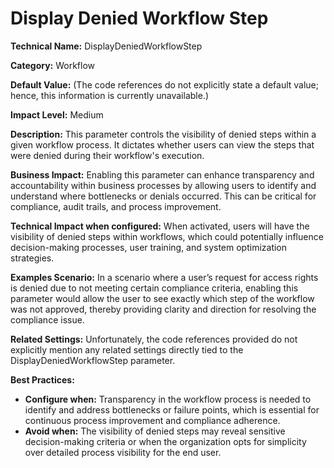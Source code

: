 # Display Denied Workflow Step

**Technical Name:** DisplayDeniedWorkflowStep

**Category:** Workflow

**Default Value:** (The code references do not explicitly state a default value; hence, this information is currently unavailable.)

**Impact Level:** Medium

**Description:** This parameter controls the visibility of denied steps within a given workflow process. It dictates whether users can view the steps that were denied during their workflow's execution.

**Business Impact:** Enabling this parameter can enhance transparency and accountability within business processes by allowing users to identify and understand where bottlenecks or denials occurred. This can be critical for compliance, audit trails, and process improvement.

**Technical Impact when configured:** When activated, users will have the visibility of denied steps within workflows, which could potentially influence decision-making processes, user training, and system optimization strategies.

**Examples Scenario:** In a scenario where a user’s request for access rights is denied due to not meeting certain compliance criteria, enabling this parameter would allow the user to see exactly which step of the workflow was not approved, thereby providing clarity and direction for resolving the compliance issue.

**Related Settings:** Unfortunately, the code references provided do not explicitly mention any related settings directly tied to the DisplayDeniedWorkflowStep parameter.

**Best Practices:** 
- **Configure when:** Transparency in the workflow process is needed to identify and address bottlenecks or failure points, which is essential for continuous process improvement and compliance adherence.
- **Avoid when:** The visibility of denied steps may reveal sensitive decision-making criteria or when the organization opts for simplicity over detailed process visibility for the end user.